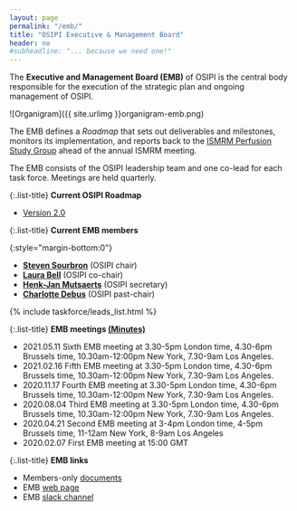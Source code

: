 ```yaml
---
layout: page
permalink: "/emb/"
title: "OSIPI Executive & Management Board"
header: no
#subheadline: "... because we need one!"
---
```


The **Executive and Management Board (EMB)** of OSIPI is the central body responsible 
for the execution of the strategic plan and ongoing management of OSIPI. 

![Organigram]({{ site.urlimg }}organigram-emb.png)

The EMB defines a *Roadmap* that sets out deliverables and milestones, 
monitors its implementation, and reports back to the [ISMRM Perfusion Study Group](https://www.ismrm.org/study-groups/perfusion-mr/) ahead of the annual ISMRM meeting. 

The EMB consists of the OSIPI leadership team and one co-lead for each task force. Meetings are held quarterly.

{:.list-title}
**Current OSIPI Roadmap**

- [Version 2.0](https://docs.google.com/document/d/e/2PACX-1vRbxX9ywttwQfd2hyj62h676RjEZ3YHZBIBTkUmEb2nqOmrRVd-PlWeL6nAsJ79akQpXHmtBIizJiOK/pub) 

{:.list-title}
**Current EMB members**

{:style="margin-bottom:0"}
- [**Steven Sourbron**](https://www.linkedin.com/in/steven-sourbron-93775752/?originalSubdomain=uk/) (OSIPI chair)
- [**Laura Bell**](https://www.linkedin.com/in/lauracbell/) (OSIPI co-chair)
- [**Henk-Jan Mutsaerts**](https://www.linkedin.com/in/henk-jan-mutsaerts-8532b626/) (OSIPI secretary)
- [**Charlotte Debus**](https://www.linkedin.com/in/charlotte-debus-316214a0/?originalSubdomain=de) (OSIPI past-chair)

{% include taskforce/leads_list.html %}


{:.list-title}
**EMB meetings [(Minutes)](https://drive.google.com/open?id=1zjiT6dmbC7t1Svii_HG6NpYE8iS8bnR-GIf_-m02Fhc)**

- 2021.05.11 Sixth EMB meeting at 3.30-5pm London time, 4.30-6pm Brussels time, 10.30am-12:00pm New York, 7.30-9am Los Angeles.
- 2021.02.16 Fifth EMB meeting at 3.30-5pm London time, 4.30-6pm Brussels time, 10.30am-12:00pm New York, 7.30-9am Los Angeles.
- 2020.11.17 Fourth EMB meeting at 3.30-5pm London time, 4.30-6pm Brussels time, 10.30am-12:00pm New York, 7.30-9am Los Angeles.
- 2020.08.04 Third EMB meeting at 3.30-5pm London time, 4.30-6pm Brussels time, 10.30am-12:00pm New York, 7.30-9am Los Angeles.
- 2020.04.21 Second EMB meeting at 3-4pm London time, 4-5pm Brussels time, 11-12am New York, 8-9am Los Angeles 
- 2020.02.07 First EMB meeting at 15:00 GMT 

{:.list-title}
**EMB links**

- Members-only [documents](https://drive.google.com/drive/folders/1Rx6D_5hEeJ4CRcF0KObmPWx0Mx1Xgz_j)
- EMB [web page](https://github.com/OSIPI/osipi.github.io/edit/master/pages/pages-root-folder/executive-management-board.md)
- EMB [slack channel](https://osipi.slack.com/archives/CQGS2DP7C)

